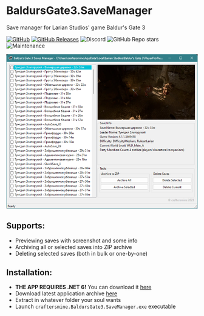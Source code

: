 # BaldursGate3.SaveManager
Save manager for Larian Studios' game Baldur's Gate 3

[![GitHub](https://img.shields.io/github/license/craftersmine/BaldursGate3.SaveManager?color=darklime)](/LICENSE) 
[![GitHub Releases](https://img.shields.io/github/downloads/craftersmine/BaldursGate3.SaveManager/total?label=github%20downloads&logo=github)](https://github.com/craftersmine/BaldursGate3.SaveManager/releases)
![Discord](https://img.shields.io/badge/discord-craftersmine-5865f2?logo=discord&logoColor=white)
![GitHub Repo stars](https://img.shields.io/github/stars/craftersmine/BaldursGate3.SaveManager)
![Maintenance](https://img.shields.io/maintenance/yes/2023)

![Repository Preview](https://raw.githubusercontent.com/craftersmine/BaldursGate3.SaveManager/master/.github/AppPreview.png)

## Supports:
* Previewing saves with screenshot and some info
* Archiving all or selected saves into ZIP archive
* Deleting selected saves (both in bulk or one-by-one)

## Installation:
* **THE APP REQUIRES .NET 6!** You can download it [here](https://dotnet.microsoft.com/en-us/download/dotnet/thank-you/runtime-6.0.20-windows-x64-installer)
* Download latest application archive [here](https://github.com/craftersmine/BaldursGate3.SaveManager/releases)
* Extract in whatever folder your soul wants
* Launch `craftersmine.BaldursGate3.SaveManager.exe` executable
